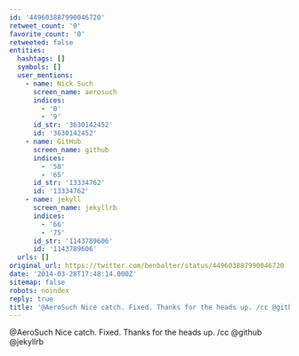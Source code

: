```yaml
---
id: '449603887990046720'
retweet_count: '0'
favorite_count: '0'
retweeted: false
entities:
  hashtags: []
  symbols: []
  user_mentions:
    - name: Nick Such
      screen_name: aerosuch
      indices:
        - '0'
        - '9'
      id_str: '3630142452'
      id: '3630142452'
    - name: GitHub
      screen_name: github
      indices:
        - '58'
        - '65'
      id_str: '13334762'
      id: '13334762'
    - name: jekyll
      screen_name: jekyllrb
      indices:
        - '66'
        - '75'
      id_str: '1143789606'
      id: '1143789606'
  urls: []
original_url: https://twitter.com/benbalter/status/449603887990046720
date: '2014-03-28T17:48:14.000Z'
sitemap: false
robots: noindex
reply: true
title: '@AeroSuch Nice catch. Fixed. Thanks for the heads up. /cc @github @jekyllrb'
---
```


@AeroSuch Nice catch. Fixed. Thanks for the heads up. /cc @github @jekyllrb